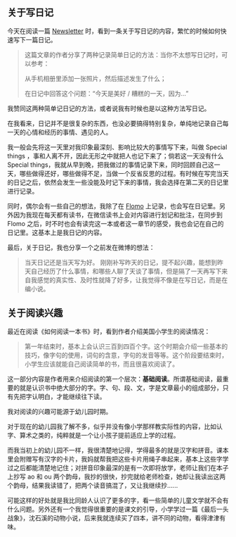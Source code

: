 ## 关于写日记

今天在阅读一篇 [Newsletter](https://zhiy.cc/letter/1982) 时，看到一条关于写日记的内容，繁忙的时候如何快速写下一篇日记。

> 这篇文章的作者分享了两种记录简单日记的方法：当你不太想写日记时，可以参考：
>
> 从手机相册里添加一张照片，然后描述发生了什么；
>
> 在日记中回答这个问题：“今天是美好 / 糟糕的一天，因为...”

我赞同这两种简单记日记的方法，或者说我有时候也是以这种方法写日记。

在我看来，日记并不是很复杂的东西，也没必要搞得特别复杂，单纯地记录自己每一天的心情和经历的事情、遇见的人。

我一般会先将这一天里对我印象最深刻、影响比较大的事情写下来，叫做 Special things ，事和人离不开，因此无形之中就把人也记下来了；倘若这一天没有什么 Special things，我就从早到晚，把我做过的事情记录下来，同时回顾自己这一天，哪些做得还好，哪些做得不足，当做一个反省反思的过程。有时候在写完当天的日记之后，依然会发生一些没能及时记下来的事情，我会选择在第二天的日记里进行记录。

同时，偶尔会有一些自己的想法，我除了在 [Flomo](https://flomoapp.com) 上记录，也会写在日记里。另外因为我现在每天都有读书，在微信读书上会对内容进行划记和批注，在同步到 Flomo 之后，时不时也会有读完这一本或者这一章节的感受，我也会记在自己的日记里。这基本上是我日记的内容。

最后，关于日记，我也分享一个之前发在微博的想法：

>当天日记还是当天写为好。
>刚刚补写昨天的日记，提不起兴趣，能想到昨天自己经历了什么事情，和哪些人聊了天谈了事情，但是隔了一天再写下来自我感觉的真实性、及时性就降了好多，让我觉得不像是在写日记，而是在编小说。

## 关于阅读兴趣

最近在阅读《如何阅读一本书》时，看到作者介绍美国小学生的阅读情况：

>第一年结束时，基本上会认识三百到四百个字。这个时期会介绍一些基本的技巧，像字句的使用，词句的含意，字句的发音等等。这个阶段要结束时，小学生应该就能自己阅读简单的书，而且很喜欢阅读了。

这一部分内容是作者用来介绍阅读的第一个层次：**基础阅读**。所谓基础阅读，最重要的就是认识书中绝大部分的字。字、句、段、文，字是文章最小的组成部分，只有先把字认明白，才能继续往下读。

我对阅读的兴趣可能源于幼儿园时期。

对于现在的幼儿园我了解不多，似乎并没有像小学那样教实际性的内容，比如认字、算术之类的，纯粹就是一个让小孩子提前适应上学的过程。

而我当初上的幼儿园不一样，我很清楚地记得，学得最多的就是汉字和拼音。课本里会附赠写有汉字的卡片，我妈就帮我把这些卡片用绳子串起来，基本上这些字学过之后都能清楚地记住；对拼音印象最深的是有一次即将放学，老师让我们在本子上抄写 ao 和 ou 两个韵母，我抄的很快，抄完就给老师检查，她却让我读出这两个韵母，结果我读错了，把两个读音搞混了，又让我继续抄......

可能这样的好处就是我比同龄人认识了更多的字，看一些简单的儿童文学就不会有什么问题。另外还有一个我觉得很重要的是课文的引导，小学学过一篇《最后一头战象》，沈石溪的动物小说，后来我就连续买了四本，讲不同的动物，看得津津有味。